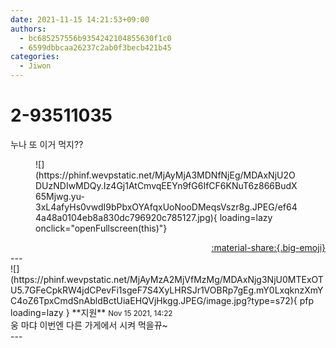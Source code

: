 ```yaml
---
date: 2021-11-15 14:21:53+09:00
authors:
  - bc685257556b9354242104855630f1c0
  - 6599dbbcaa26237c2ab0f3becb421b45
categories:
  - Jiwon
---
```


# 2-93511035

<div class="post-container" markdown="1">
<div class="content-container md-sidebar__scrollwrap" markdown="1">

누나 또 이거 먹지??
<figure markdown="1">
![](https://phinf.wevpstatic.net/MjAyMjA3MDNfNjEg/MDAxNjU2ODUzNDIwMDQy.Iz4Gj1AtCmvqEEYn9fG6IfCF6KNuT6z866BudX65Mjwg.yu-3xL4afyHs0vwdI9bPbxOYAfqxUoNooDMeqsVszr8g.JPEG/ef644a48a0104eb8a830dc796920c785127.jpg){ loading=lazy onclick="openFullscreen(this)"}
</figure>


</div>
</div>

<div style="text-align: right;" markdown="1">
<a href="https://weverse.io/fromis9/fanpost/2-93511035" style="text-align: right;">:material-share:{.big-emoji}</a>
</div>
---

<div class="comments-container md-sidebar__scrollwrap" markdown="1">
<div class="comment" markdown="1">
<div class='id-container' markdown="1">
![](https://phinf.wevpstatic.net/MjAyMzA2MjVfMzMg/MDAxNjg3NjU0MTExOTU5.7GFeCpkRW4jdCPevFi1sgeF7S4XyLHRSJr1VOBRp7gEg.mY0LxqknzXmYC4oZ6TpxCmdSnAbldBctUiaEHQVjHkgg.JPEG/image.jpg?type=s72){ pfp loading=lazy }
**<span class="artist">지원</span>** <small>Nov 15 2021, 14:22</small><br>
</div>
<div class='comment-body' markdown="1">
웅 마댜 이번엔 다른 가게에서 시켜 먹을뀨~
</div>
</div>
</div>
---
